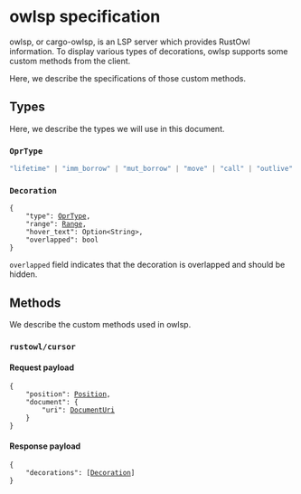 # owlsp specification

owlsp, or cargo-owlsp, is an LSP server which provides RustOwl information.
To display various types of decorations, owlsp supports some custom methods from the client.

Here, we describe the specifications of those custom methods.

## Types

Here, we describe the types we will use in this document.

### `OprType`

```typescript
"lifetime" | "imm_borrow" | "mut_borrow" | "move" | "call" | "outlive"
```

### `Decoration`

<pre><code>{
    "type": <a href="#oprtype">OprType</a>,
    "range": <a href="https://microsoft.github.io/language-server-protocol/specifications/lsp/3.17/specification/#range">Range</a>,
    "hover_text": Option&lt;String&gt;,
    "overlapped": bool
}
</code></pre>

`overlapped` field indicates that the decoration is overlapped and should be hidden.

## Methods

We describe the custom methods used in owlsp.

### `rustowl/cursor`

#### Request payload

<pre><code>{
    "position": <a href="https://microsoft.github.io/language-server-protocol/specifications/lsp/3.17/specification/#position">Position</a>,
    "document": {
        "uri": <a href="https://microsoft.github.io/language-server-protocol/specifications/lsp/3.17/specification/#documentUri">DocumentUri</a>
    }
}
</code></pre>

#### Response payload

<pre><code>{
    "decorations": [<a href="#decoration">Decoration</a>]
}
</code></pre>
